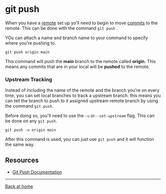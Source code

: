 # git push

When you have a [remote](./Remote.md) set up yo'll need to begin to move [commits](./Commits.md) to the remote. This can be done with the command `git push` .

YOu can attach a name and branch name to your command to specify where you're pushing to.

```
git push origin main
```

This command will push the **main** branch to the remote called **origin**. This means any commits that are in your local will be **pushed** to the remote.

### Upstream Tracking

Instead of including the name of the remote and the branch you're on every time, you can set local branches to track a upstream branch. this means you can tell the branch to push to it assigned upstream remote branch by using the command `git push`.

Before doing so, you'll need to use the `-u` or`--set-upstream` flag. This can be done on any `git push`.

```
git push -u origin main
```

After this command is used, you can just use `git push` and it will function the same way.

## Resources

- [Git Push Documentation](https://git-scm.com/docs/git-push)

---

[Back at home](../README.md)